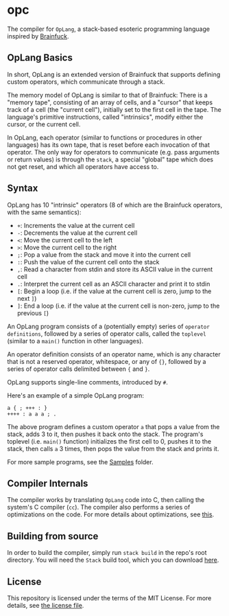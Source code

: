 # opc

The compiler for `OpLang`, a stack-based esoteric programming language inspired by [Brainfuck](https://en.wikipedia.org/wiki/Brainfuck).

## OpLang Basics

In short, OpLang is an extended version of Brainfuck that supports defining custom operators, which communicate through a stack.

The memory model of OpLang is similar to that of Brainfuck: There is a "memory tape", consisting of an array of cells, and a "cursor" that keeps track of a cell (the "current cell"), initially set to the first cell in the tape.
The language's primitive instructions, called "intrinsics", modify either the cursor, or the current cell.

In OpLang, each operator (similar to functions or procedures in other languages) has its own tape, that is reset before each invocation of that operator.
The only way for operators to communicate (e.g. pass arguments or return values) is through the `stack`, a special "global" tape which does not get reset, and which all operators have access to.

## Syntax

OpLang has 10 "intrinsic" operators (8 of which are the Brainfuck operators, with the same semantics):

* `+`: Increments the value at the current cell
* `-`: Decrements the value at the current cell
* `<`: Move the current cell to the left
* `>`: Move the current cell to the right
* `;`: Pop a value from the stack and move it into the current cell
* `:`: Push the value of the current cell onto the stack
* `,`: Read a character from stdin and store its ASCII value in the current cell
* `.`: Interpret the current cell as an ASCII character and print it to stdin
* `[`: Begin a loop (i.e. if the value at the current cell is zero, jump to the next `]`)
* `]`: End a loop (i.e. if the value at the current cell is non-zero, jump to the previous `[`)

An OpLang program consists of a (potentially empty) series of `operator definitions`, followed by a series of operator calls, called the `toplevel` (similar to a `main()` function in other languages).

An operator definition consists of an operator name, which is any character that is not a reserved operator, whitespace, or any of `{}`, followed by a series of operator calls delimited between `{` and `}`.

OpLang supports single-line comments, introduced by `#`.

Here's an example of a simple OpLang program:

```op
a { ; +++ : }
++++ : a a a ; .
```

The above program defines a custom operator `a` that pops a value from the stack, adds 3 to it, then pushes it back onto the stack.
The program's toplevel (i.e. `main()` function) initializes the first cell to 0, pushes it to the stack, then calls `a` 3 times, then pops the value from the stack and prints it.

For more sample programs, see the [Samples](Samples/) folder.

## Compiler Internals

The compiler works by translating `OpLang` code into C, then calling the system's C compiler (`cc`).
The compiler also performs a series of optimizations on the code. For more details about optimizations, see [this](https://github.com/Oldpug/Bfi#ast-and-optimizations).

## Building from source

In order to build the compiler, simply run `stack build` in the repo's root directory. You will need the `Stack` build tool, which you can download [here](https://www.haskell.org/platform/).

## License

This repository is licensed under the terms of the MIT License.
For more details, see [the license file](LICENSE.txt).